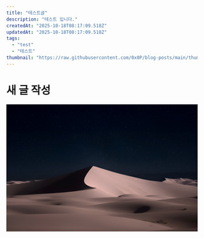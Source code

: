 ```yaml
---
title: "테스트글"
description: "테스트 입니다."
createdAt: "2025-10-18T08:17:09.518Z"
updatedAt: "2025-10-18T08:17:09.518Z"
tags:
  - "test"
  - "테스트"
thumbnail: "https://raw.githubusercontent.com/0x0P/blog-posts/main/thumbnails/test1/1760775431370-Screenshot 2025-09-30 at 9.19.50 PM (2).png?token=AQUAK53M6SJRMB34W4TFLKTI6NGUS"
---
```

# 새 글 작성

![test.jpg](https://raw.githubusercontent.com/0x0P/blog-posts/main/images/test1/1760775429518-test.jpg?token=AQUAK52FIAUQWDHEIVXCOBDI6NGUG)


